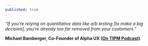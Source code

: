```yaml
---
published: true
---
```

_“If you’re relying on quantitative data like a/b testing [to make a big decision], you’re already too far removed from your customers.”_

**Michael Bamberger, Co-Founder of Alpha UX ([On TIPM Podcast](https://www.thisisproductmanagement.com/episodes/iteration/))**
